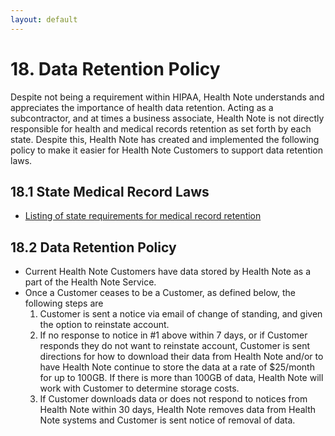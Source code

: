 ```yaml
---
layout: default
---
```


# 18. Data Retention Policy

Despite not being a requirement within HIPAA, Health Note understands and appreciates the importance of health data retention. Acting as a subcontractor, and at times a business associate, Health Note is not directly responsible for health and medical records retention as set forth by each state. Despite this, Health Note has created and implemented the following policy to make it easier for Health Note Customers to support data retention laws.

## 18.1 State Medical Record Laws

* [Listing of state requirements for medical record retention](http://www.healthit.gov/sites/default/files/appa7-1.pdf)

## 18.2 Data Retention Policy

* Current Health Note Customers have data stored by Health Note as a part of the Health Note Service.
* Once a Customer ceases to be a Customer, as defined below, the following steps are
  1. Customer is sent a notice via email of change of standing, and given the option to reinstate account.
  2. If no response to notice in #1 above within 7 days, or if Customer responds they do not want to reinstate account, Customer is sent directions for how to download their data from Health Note and/or to have Health Note continue to store the data at a rate of $25/month for up to 100GB. If there is more than 100GB of data, Health Note will work with Customer to determine storage costs.
  3. If Customer downloads data or does not respond to notices from Health Note within 30 days, Health Note removes data from Health Note systems and Customer is sent notice of removal of data.
